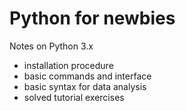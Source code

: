 # Python for newbies
Notes on Python 3.x 
- installation procedure
- basic commands and interface
- basic syntax for data analysis
- solved tutorial exercises

